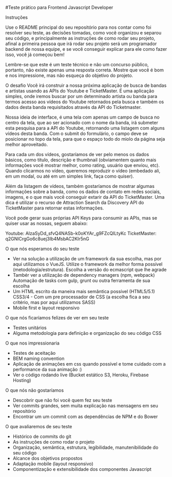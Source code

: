 #Teste prático para Frontend Javascript Developer

Instruções

Use o README principal do seu repositório para nos contar como foi resolver seu teste, as decisões tomadas, como você organizou e separou seu código, e principalmente as instruções de como rodar seu projeto, afinal a primeira pessoa que irá rodar seu projeto será um programador backend de nossa equipe, e se você conseguir explicar para ele como fazer isso, você já começou bem!

Lembre-se que este é um teste técnico e não um concurso público, portanto, não existe apenas uma resposta correta. Mostre que você é bom e nos impressione, mas não esqueça do objetivo do projeto.

O desafio
Você irá construir a nossa próxima aplicação de busca de bandas e artistas usando as APIs do Youtube e TicketMaster. É uma aplicação simples, onde iremos buscar por um determinado artista ou banda para termos acesso aos vídeos do Youtube retornados pela busca e também os dados desta banda requisitados através da API do Ticketmaster.

Nossa ideia de interface, é uma tela com apenas um campo de busca no centro da tela, que ao ser acionado com o nome da banda, irá submeter esta pesquisa para a API do Youtube, retornando uma listagem com alguns vídeos desta banda. Com o submit do formulário, o campo deve se posicionar no topo da tela, para que o espaço todo do miolo da página seja melhor aproveitado.

Para cada um dos vídeos, gostaríamos de ver pelo menos os dados básicos, como titulo, descrição e thumbnail (obviamentem quanto mais informações você mostrar melhor, como rating, usuário que enviou, etc). Quando clicarmos no vídeo, queremos reproduzir o vídeo (embedado ali, em um modal, ou até em um simples link, faça como quiser).

Além da listagem de vídeos, também gostaríamos de mostrar algumas informações sobre a banda, como os dados de contato em redes sociais, imagens, e o que mais você conseguir extarir da API do TicketMaster. Uma dica é utilizar o recurso de Attraction Search da Discovery API do TicketMaster para retornar estas informações.

Você pode gerar suas próprias API Keys para consumir as APIs, mas se quiser usar as nossas, seguem abaixo:

Youtube: AIzaSyDd_sfvQ4NASb-k0oKYAr_g9FZcQILtyKc
TicketMaster: q2GNlCrgGo6c8uej3Ib4MsbAC2KIr5nG

O que nós esperamos do seu teste

- Ver na solução a utilização de um framework da sua escolha, mas por aqui utilizamos o VueJS. Utilize o framework da melhor forma possível (metodologia/estrutura). Escolha a versão do ecmascript que lhe agrade
- Tambér ver a utilização de dependency managers (npm, webpack)
Automação de tasks com gulp, grunt ou outra ferramenta de sua escolha
- Um HTML escrito da maneira mais semântica possível (HTML5/5.1)
CSS3/4 - Com um pre processador de CSS (a escolha fica a seu critério, mas por aqui utilizamos SASS)
- Mobile first e layout responsivo

O que nós ficaríamos felizes de ver em seu teste

- Testes unitários
- Alguma metodologia para definição e organização do seu código CSS

O que nos impressionaria

- Testes de aceitação
- BEM naming convention
- Aplicação de animações em css quando possível e tome cuidado com a performance da sua animação :)
- Ver o código rodando live (Bucket estático S3, Heroku, Firebase Hosting)

O que nós não gostaríamos
- Descobrir que não foi você quem fez seu teste
- Ver commits grandes, sem muita explicação nas mensagens em seu repositório
- Encontrar um um commit com as dependências de NPM e do Bower

O que avaliaremos de seu teste

- Histórico de commits do git
- As instruções de como rodar o projeto
- Organização, semântica, estrutura, legibilidade, manutenibilidade do seu código
- Alcance dos objetivos propostos
- Adaptação mobile (layout responsivo)
- Componentização e extensibilidade dos componentes Javascript
